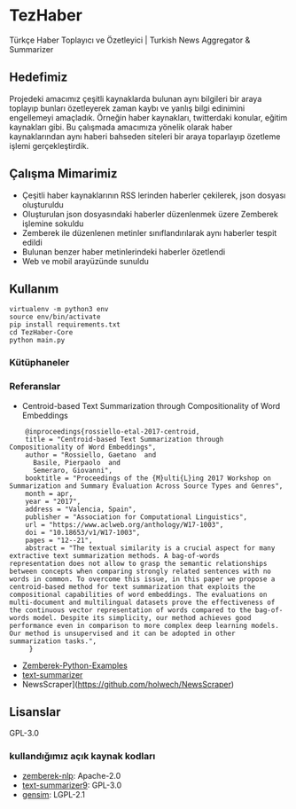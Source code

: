 # TezHaber
Türkçe Haber Toplayıcı ve Özetleyici | Turkish News Aggregator &amp; Summarizer

## Hedefimiz

Projedeki amacımız çeşitli kaynaklarda bulunan aynı bilgileri bir araya toplayıp bunları özetleyerek zaman kaybı ve yanlış bilgi edinimini engellemeyi amaçladık. Örneğin haber kaynakları, twitterdaki konular, eğitim kaynakları gibi. Bu çalışmada amacımıza yönelik olarak haber kaynaklarından aynı haberi bahseden siteleri bir araya toparlayıp özetleme işlemi gerçekleştirdik. 

## Çalışma Mimarimiz

- Çeşitli haber kaynaklarının RSS lerinden haberler çekilerek, json dosyası oluşturuldu
- Oluşturulan json dosyasındaki haberler düzenlenmek üzere Zemberek işlemine sokuldu
- Zemberek ile düzenlenen metinler sınıflandırılarak aynı haberler tespit edildi
- Bulunan benzer haber metinlerindeki haberler özetlendi
- Web ve mobil arayüzünde sunuldu



## Kullanım

	virtualenv -m python3 env
	source env/bin/activate
	pip install requirements.txt
	cd TezHaber-Core
	python main.py

### Kütüphaneler


### Referanslar

* Centroid-based Text Summarization through Compositionality of Word Embeddings
```
	@inproceedings{rossiello-etal-2017-centroid,
    title = "Centroid-based Text Summarization through Compositionality of Word Embeddings",
    author = "Rossiello, Gaetano  and
      Basile, Pierpaolo  and
      Semeraro, Giovanni",
    booktitle = "Proceedings of the {M}ulti{L}ing 2017 Workshop on Summarization and Summary Evaluation Across Source Types and Genres",
    month = apr,
    year = "2017",
    address = "Valencia, Spain",
    publisher = "Association for Computational Linguistics",
    url = "https://www.aclweb.org/anthology/W17-1003",
    doi = "10.18653/v1/W17-1003",
    pages = "12--21",
    abstract = "The textual similarity is a crucial aspect for many extractive text summarization methods. A bag-of-words 	  representation does not allow to grasp the semantic relationships between concepts when comparing strongly related sentences with no words in common. To overcome this issue, in this paper we propose a centroid-based method for text summarization that exploits the compositional capabilities of word embeddings. The evaluations on multi-document and multilingual datasets prove the effectiveness of the continuous vector representation of words compared to the bag-of-words model. Despite its simplicity, our method achieves good performance even in comparison to more complex deep learning models. Our method is unsupervised and it can be adopted in other summarization tasks.",
     }
```

* [Zemberek-Python-Examples](https://github.com/ozturkberkay/Zemberek-Python-Examples)
* [text-summarizer](https://github.com/gaetangate/text-summarizer)
* NewsScraper](https://github.com/holwech/NewsScraper)

## Lisanslar
GPL-3.0

### kullandığımız açık kaynak kodları
* [zemberek-nlp](https://github.com/ahmetaa/zemberek-nlp): Apache-2.0
* [text-summarizer9](https://github.com/gaetangate/text-summarizer): GPL-3.0
* [gensim](https://github.com/RaRe-Technologies/gensim): LGPL-2.1
